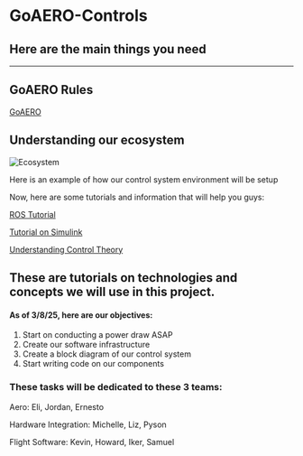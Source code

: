 # GoAERO-Controls

## Here are the main things you need

----------------------------------------------------------------------------
## GoAERO Rules
[GoAERO](https://www.herox.com/goaero)

## Understanding our ecosystem 
![Ecosystem](blob:https://imgur.com/1465131f-63c1-49c5-addb-01730c779022)

Here is an example of how our control system environment will be setup 

Now, here are some tutorials and information that will help you guys:

[ROS Tutorial](https://youtu.be/Gg25GfA456o?si=DSBiVlBoGEN2Whfj)

[Tutorial on Simulink](https://youtu.be/qPVnweXMguE?si=ApAs98YhdcOS7oW-)

[Understanding Control Theory](https://youtu.be/lBC1nEq0_nk?si=JKXZx7aO6kAhwqsG)

These are tutorials on technologies and concepts we will use in this project. 
-------------------------------------------------------------------------------

#### As of 3/8/25, here are our objectives:

1. Start on conducting a power draw ASAP
2. Create our software infrastructure
3. Create a block diagram of our control system
4. Start writing code on our components


### These tasks will be dedicated to these 3 teams:

Aero: Eli, Jordan, Ernesto

Hardware Integration: Michelle, Liz, Pyson

Flight Software: Kevin, Howard, Iker, Samuel
